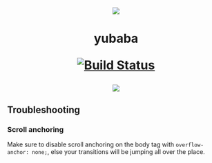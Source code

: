 <p align="center">
  <br />
  <img src="https://github.com/madou/yubaba/blob/master/icon.png?raw=true" style="margin:0 auto" />
</p>

<h1 align="center">
  yubaba

  <a href="https://travis-ci.org/madou/yubaba"><img alt="Build Status" src="https://travis-ci.org/madou/yubaba.svg?branch=master"></a>
</h1>

<p align="center">
  <img src="https://github.com/madou/yubaba/blob/master/example-transition.gif?raw=true" style="margin:0 auto" />
</p>

## Troubleshooting

### Scroll anchoring

Make sure to disable scroll anchoring on the body tag with `overflow-anchor: none;`, else your transitions will be jumping all over the place.
